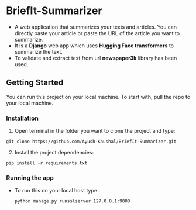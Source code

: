 # BriefIt-Summarizer

- A web application that summarizes your texts and articles. You can directly paste your article or paste the URL of the article you want to summarize.
- It is a **Django** web app which uses **Hugging Face transformers** to summarize the text. 
- To validate and extract text from url **newspaper3k** library has been used.

## Getting Started
You can run this project on your local machine. To start with, pull the repo to your local machine.

### Installation
1. Open terminal in the folder you want to clone the project and type:  

  ```git clone https://github.com/Ayush-Kaushal/BriefIt-Summarizer.git```

2. Install the project dependencies:

  ```pip install -r requirements.txt```

### Running the app
- To run this on your local host type :

  ```python manage.py runsslserver 127.0.0.1:9000```
